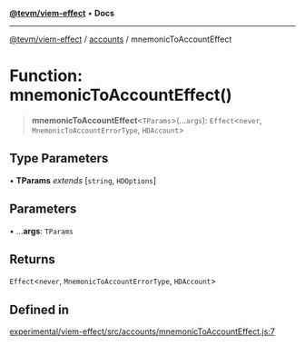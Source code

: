 [**@tevm/viem-effect**](../../README.md) • **Docs**

***

[@tevm/viem-effect](../../modules.md) / [accounts](../README.md) / mnemonicToAccountEffect

# Function: mnemonicToAccountEffect()

> **mnemonicToAccountEffect**\<`TParams`\>(...`args`): `Effect`\<`never`, `MnemonicToAccountErrorType`, `HDAccount`\>

## Type Parameters

• **TParams** *extends* [`string`, `HDOptions`]

## Parameters

• ...**args**: `TParams`

## Returns

`Effect`\<`never`, `MnemonicToAccountErrorType`, `HDAccount`\>

## Defined in

[experimental/viem-effect/src/accounts/mnemonicToAccountEffect.js:7](https://github.com/evmts/tevm-monorepo/blob/main/experimental/viem-effect/src/accounts/mnemonicToAccountEffect.js#L7)
